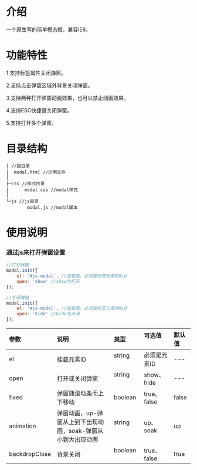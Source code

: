 # 介绍
一个原生写的简单模态框，兼容IE8。

# 功能特性
<p>1.支持标签属性关闭弹窗。</p>
<p>2.支持点击弹窗区域外背景关闭弹窗。</p>
<p>3.支持两种打开弹窗动画效果，也可以禁止动画效果。</p>
<p>4.支持ESC快捷键关闭弹窗。</p>
<p>5.支持打开多个弹窗。</p>

# 目录结构

```
│ //跟目录
│  modal.html //示例文件
│  
├─css //样式目录
│      modal.css //modal样式
│      
└─js //js目录
        modal.js //modal脚本
```
# 使用说明
### 通过js来打开弹窗设置
``` js
//打开弹窗
modal.init({
    el: '#js-modal', //挂载值，必须是标签元素的#id
    open: 'show' //show为打开
});

//关闭弹窗
modal.init({
    el: '#js-modal', //挂载值，必须是标签元素的#id
    open: 'hide' //hide为关闭
});

```

| 参数          | 说明           | 类型     | 可选值       | 默认值|
|:------------- |:--------------|:---------------|:-----------------|:-----------------|
| el            | 挂载元素ID     | string        | 必须是元素ID   | ---  |
| open          | 打开或关闭弹窗  | string        | show、hide   | ---|
| fixed         | 弹窗随滚动条而上下移动  | boolean| true、false   | false|
| animation     | 弹窗动画，up-弹窗从上到下出现动画，soak-弹窗从小到大出现动画  | string        | up、soak   | up|
| backdropClose | 背景关闭  | boolean        | true、false   | true|

```html
      
```
